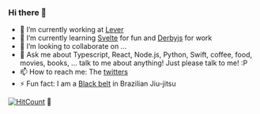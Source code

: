 ### Hi there 👋

- 🔭 I’m currently working at [Lever](https://www.lever.co/)
- 🌱 I’m currently learning [Svelte](https://github.com/sveltejs/svelte) for fun and [Derbyjs](https://github.com/derbyjs/derby) for work
- 👯 I’m looking to collaborate on ...
- 💬 Ask me about Typescript, React, Node.js, Python, Swift, coffee, food, movies, books, ... talk to me about anything! Just please talk to me! :P
- 📫 How to reach me: The [twitters](https://twitter.com/sirterenced)
- ⚡ Fun fact: I am a [Black belt](https://www.instagram.com/p/Bf_9YqABPga/) in Brazilian Jiu-jitsu

<!--
**terenced/terenced** is a ✨ _special_ ✨ repository because its `README.md` (this file) appears on your GitHub profile.

Here are some ideas to get you started:

- 🔭 I’m currently working on ...
- 🌱 I’m currently learning ...
- 👯 I’m looking to collaborate on ...
- 🤔 I’m looking for help with ...
- 💬 Ask me about ...
- 📫 How to reach me: ...
- 😄 Pronouns: ...
- ⚡ Fun fact: ...
-->

[![HitCount](http://hits.dwyl.com/terenced/terenced.svg)](http://hits.dwyl.com/terenced/terenced) :eyes:


